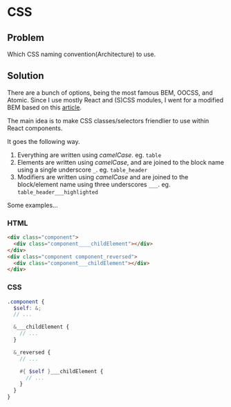 # CSS

## Problem

Which CSS naming convention(Architecture) to use.

## Solution

There are a bunch of options, being the most famous BEM, OOCSS, and Atomic. Since I use mostly React and (S)CSS modules, I went for a modified BEM based on this [article](https://medium.com/trabe/a-comprehensive-guide-to-using-bem-with-react-14d00c199e0d).

The main idea is to make CSS classes/selectors friendlier to use within React components.

It goes the following way.

1. Everything are written using _camelCase_. eg. `table`
2. Elements are written using _camelCase_, and are joined to the block name using a single underscore `_`. eg. `table_header`
3. Modifiers are written using _camelCase_ and are joined to the block/element name using three underscores `___`. eg. `table_header___highlighted`

Some examples...

### HTML

```html
<div class="component">
  <div class="component____childElement"></div>
</div>
<div class="component component_reversed">
  <div class="component___childElement"></div>
</div>
```

### CSS

```scss
.component {
  $self: &;
  // ...

  &___childElement {
    // ...
  }

  &_reversed {
    // ...

    #{ $self }___childElement {
      // ...
    }
  }
}
```
